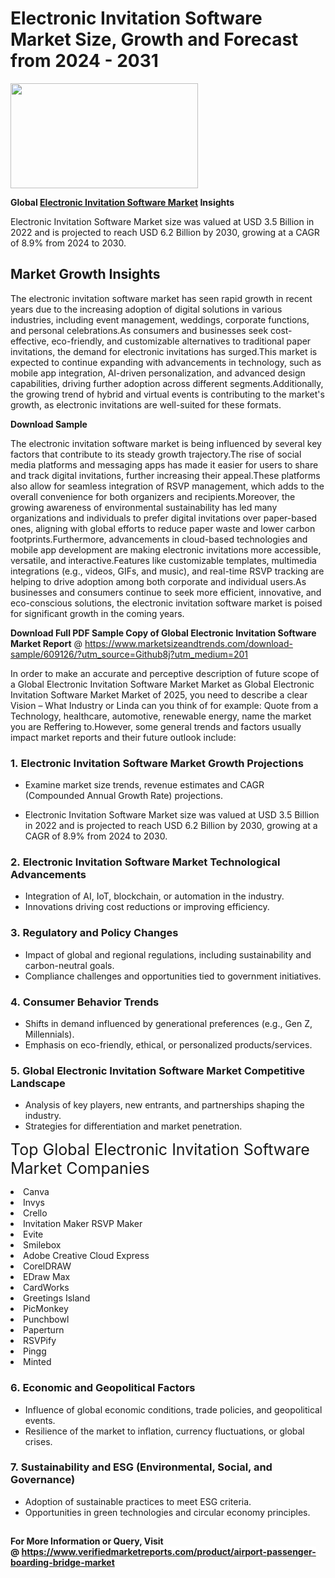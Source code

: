 <H1>Electronic Invitation Software Market Size, Growth and Forecast from 2024 - 2031</H1><img class="aligncenter size-medium wp-image-584254" src="https://thirdeyenews.in/wp-content/uploads/2024/09/Global-Market-Research-300x168.jpeg" alt="" width="300" height="168" /><p><strong>Global&nbsp;<a href="https://www.marketsizeandtrends.com/download-sample/609126/?utm_source=Github8j?utm_medium=201">Electronic Invitation Software Market</a> Insights</strong></p><p>Electronic Invitation Software Market size was valued at USD 3.5 Billion in 2022 and is projected to reach USD 6.2 Billion by 2030, growing at a CAGR of 8.9% from 2024 to 2030.</p><p><h2>Market Growth Insights</h2> <p>The electronic invitation software market has seen rapid growth in recent years due to the increasing adoption of digital solutions in various industries, including event management, weddings, corporate functions, and personal celebrations.As consumers and businesses seek cost-effective, eco-friendly, and customizable alternatives to traditional paper invitations, the demand for electronic invitations has surged.This market is expected to continue expanding with advancements in technology, such as mobile app integration, AI-driven personalization, and advanced design capabilities, driving further adoption across different segments.Additionally, the growing trend of hybrid and virtual events is contributing to the market's growth, as electronic invitations are well-suited for these formats.</p> <p><strong>Download Sample</strong></p> <p>The electronic invitation software market is being influenced by several key factors that contribute to its steady growth trajectory.The rise of social media platforms and messaging apps has made it easier for users to share and track digital invitations, further increasing their appeal.These platforms also allow for seamless integration of RSVP management, which adds to the overall convenience for both organizers and recipients.Moreover, the growing awareness of environmental sustainability has led many organizations and individuals to prefer digital invitations over paper-based ones, aligning with global efforts to reduce paper waste and lower carbon footprints.Furthermore, advancements in cloud-based technologies and mobile app development are making electronic invitations more accessible, versatile, and interactive.Features like customizable templates, multimedia integrations (e.g., videos, GIFs, and music), and real-time RSVP tracking are helping to drive adoption among both corporate and individual users.As businesses and consumers continue to seek more efficient, innovative, and eco-conscious solutions, the electronic invitation software market is poised for significant growth in the coming years.</p> <p><span class=""><strong>Download Full PDF Sample Copy of Global Electronic Invitation Software Market Report</strong> @ <a href="https://www.marketsizeandtrends.com/download-sample/609126/?utm_source=Github8j?utm_medium=201" target="_blank">https://www.marketsizeandtrends.com/download-sample/609126/?utm_source=Github8j?utm_medium=201</a></span></p><p>In order to make an accurate and perceptive description of future scope of a Global&nbsp;Electronic Invitation Software Market Market as Global&nbsp;Electronic Invitation Software Market Market of 2025, you need to describe a clear Vision &ndash; What Industry or Linda can you think of for example: Quote from a Technology, healthcare, automotive, renewable energy, name the market you are Reffering to.However, some general trends and factors usually impact market reports and their future outlook include:</p><h3>1.&nbsp;<strong>Electronic Invitation Software Market Growth Projections</strong></h3><ul><li>Examine market size trends, revenue estimates and CAGR (Compounded Annual Growth Rate) projections.</li><li><p>Electronic Invitation Software Market size was valued at USD 3.5 Billion in 2022 and is projected to reach USD 6.2 Billion by 2030, growing at a CAGR of 8.9% from 2024 to 2030.</p></li></ul><h3>2.&nbsp;<strong>Electronic Invitation Software Market Technological Advancements</strong></h3><ul><li>Integration of AI, IoT, blockchain, or automation in the industry.</li><li>Innovations driving cost reductions or improving efficiency.</li></ul><h3>3.&nbsp;<strong>Regulatory and Policy Changes</strong></h3><ul><li>Impact of global and regional regulations, including sustainability and carbon-neutral goals.</li><li>Compliance challenges and opportunities tied to government initiatives.</li></ul><h3>4.&nbsp;<strong>Consumer Behavior Trends</strong></h3><ul><li>Shifts in demand influenced by generational preferences (e.g., Gen Z, Millennials).</li><li>Emphasis on eco-friendly, ethical, or personalized products/services.</li></ul><h3>5.&nbsp;<strong>Global Electronic Invitation Software Market Competitive Landscape</strong></h3><ul><li>Analysis of key players, new entrants, and partnerships shaping the industry.</li><li>Strategies for differentiation and market penetration.</li></ul><p data-pm-slice="1 1 []"><span style="color: inherit; font-family: inherit; font-size: 25px;">Top Global Electronic Invitation Software Market Companies</span></p><div class="" data-test-id=""><p><li>Canva</li><li> Invys</li><li> Crello</li><li> Invitation Maker RSVP Maker</li><li> Evite</li><li> Smilebox</li><li> Adobe Creative Cloud Express</li><li> CorelDRAW</li><li> EDraw Max</li><li> CardWorks</li><li> Greetings Island</li><li> PicMonkey</li><li> Punchbowl</li><li> Paperturn</li><li> RSVPify</li><li> Pingg</li><li> Minted</li></p></div><h3>6.&nbsp;<strong>Economic and Geopolitical Factors</strong></h3><ul><li>Influence of global economic conditions, trade policies, and geopolitical events.</li><li>Resilience of the market to inflation, currency fluctuations, or global crises.</li></ul><h3>7.&nbsp;<strong>Sustainability and ESG (Environmental, Social, and Governance)</strong></h3><ul><li>Adoption of sustainable practices to meet ESG criteria.</li><li>Opportunities in green technologies and circular economy principles.</li></ul><h2><strong style="font-size: 14px;">For More Information or Query, Visit @&nbsp;</strong><a style="background-color: #ffffff; font-size: 14px;" href="https://www.marketsizeandtrends.com/report/electronic-invitation-software-market/" target="_blank">https://www.verifiedmarketreports.com/product/airport-passenger-boarding-bridge-market</a></h2>